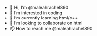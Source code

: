 - 👋 Hi, I’m @maleahrachel890
- 👀 I’m interested in coding
- 🌱 I’m currently learning html/c++
- 💞️ I’m looking to collaborate on html
- 📫 How to reach me @maleahrachel890

<!---

--->
